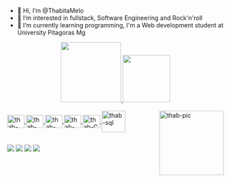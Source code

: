 - 👋 Hi, I’m @ThabitaMelo
- 👀 I’m interested in fullstack, Software Engineering and Rock'n'roll
- 🌱 I’m currently learning programming, I'm a Web development student at University Pitagoras Mg

<div align="center">
  <a href="https://github.com/ThabitaMelo">
  <img height="140em" src="https://github-readme-stats.vercel.app/api?username=ThabitaMelo&show_icons=true&theme=nightowl&include_all_commits=true&count_private=true"/>
  <img height="110em" src="https://github-readme-stats.vercel.app/api/top-langs/?username=ThabitaMelo&theme=nightowl">
</div>


<div style="display: inline_block"><br>
  <img align="center" alt="thab-Js" height="30" width="40" src="https://cdn.jsdelivr.net/gh/devicons/devicon/icons/javascript/javascript-original.svg" />    
  <img align="center" alt="thab-HTML" height="30" width="40" src="https://cdn.jsdelivr.net/gh/devicons/devicon/icons/html5/html5-original.svg" />
  <img align="center" alt="thab-CSS" height="30" width="40" src="https://cdn.jsdelivr.net/gh/devicons/devicon/icons/css3/css3-original.svg" />
  <img align="center" alt="thab-git" height="30" width="40" src="https://cdn.jsdelivr.net/gh/devicons/devicon/icons/git/git-original.svg" />       
  <img align="center" alt="thab-C" height="30" width="40" src="https://cdn.jsdelivr.net/gh/devicons/devicon/icons/c/c-original.svg">          
  <img align="center" alt="thab-sql" height="50" width="55" src="https://cdn.jsdelivr.net/gh/devicons/devicon/icons/mysql/mysql-original-wordmark.svg" />
  <img align="right" alt="thab-pic" height="150" src="https://media.tenor.com/xqQVKxv3CskAAAAi/rize-low-spider-spider.gif"/>
</div>
  
  
  
  ##

  <div> 
   <a href="https://instagram.com/thabsmendxs?igshid=MTg0ZDhmNDA=" target="_blank"><img src="https://img.shields.io/badge/-Instagram-%23E4405F?style=for-the-badge&logo=instagram&logoColor=white" target="_blank"></a>
  <a href="https://discord.gg/4YwcdB77)" target="_blank"><img src="https://img.shields.io/badge/Discord-7289DA?style=for-the-badge&logo=discord&logoColor=white" target="_blank"></a> 
   <a href = "mailto:Tabitamendes0p@gmail.com"><img src="https://img.shields.io/badge/-Gmail-%23333?style=for-the-badge&logo=gmail&logoColor=white" target="_blank"></a>
   <a href="https://www.linkedin.com/in/t%C3%A1bita-mendes-de-melo-3b2302187" target="_blank"><img src="https://img.shields.io/badge/-LinkedIn-%230077B5?style=for-the-badge&logo=linkedin&logoColor=white" target="_blank"></a> 
 <div/> 
    
   


